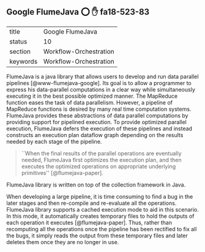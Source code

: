 ## Google FlumeJava :o: :hand: fa18-523-83


|          |                        |
| -------- | ---------------------- |
| title    | Google FlumeJava       | 
| status   | 10                     |
| section  | Workflow-Orchestration |
| keywords | Workflow-Orchestration |



FlumeJava is a java library that allows users to develop and run data
parallel pipelines [@www-flumejava-google]. Its goal is to allow a
programmer to express his data-parallel computations in a clear way
while simultaneously executing it in the best possible optimized
manner. The MapReduce function eases the task of data
parallelism. However, a pipeline of MapReduce functions is desired by
many real time computation systems. FlumeJava provides these
abstractions of data parallel computations by providing support for
pipelined execution. To provide optimized parallel execution,
FlumeJava defers the execution of these pipelines and instead
constructs an execution plan dataflow graph depending on the results
needed by each stage of the pipeline.

> ``When the final results of the parallel operations are eventually
> needed, FlumeJava first optimizes the execution plan, and then
> executes the optimized operations on appropriate underlying
> primitives'' [@flumejava-paper].

FlumeJava
library is written on top of the collection framework in Java.

When developing a large pipeline, it is time consuming to find a bug
in the later stages and then re-compile and re-evaluate all the
operations. FlumeJava library supports a cached execution mode to aid
in this scenario. In this mode, it automatically creates temporary
files to hold the outputs of each operation it
executes [@flumejava-paper]. Thus, rather than recomputing all the
operations once the pipeline has been rectified to fix all the bugs,
it simply reads the output from these temporary files and later
deletes them once they are no longer in use.



